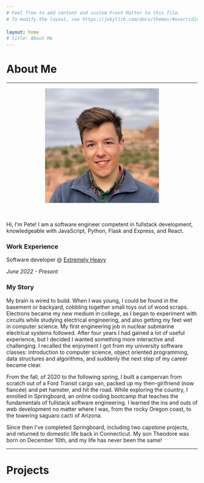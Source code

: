 ```yaml
---
# Feel free to add content and custom Front Matter to this file.
# To modify the layout, see https://jekyllrb.com/docs/themes/#overriding-theme-defaults

layout: home
# title: About Me
---
```


# **About Me**

---

<p align="center">
  <img src="/assets/profile.jpg" alt="me" width="300" />
</p>  
<br> 

Hi, I'm Pete! I am a software engineer competent in fullstack development, knowledgeable with JavaScript, Python, Flask and Express, and React. 

### **Work Experience**

Software developer @ [Extremely Heavy](xh.io)

*June 2022 - Present*

### **My Story**

My brain is wired to build. When I was young, I could be found in the basement or backyard, cobbling together small toys out of wood scraps. Electrons became my new medium in college, as I began to experiment with circuits while studying electrical engineering, and also getting my feet wet in computer science. My first engineering job in nuclear submarine electrical systems followed. After four years I had gained a lot of useful experience, but I decided I wanted something more interactive and challenging. I recalled the enjoyment I got from my university software classes: introduction to computer science, object oriented programming, data structures and algorithms, and suddenly the next step of my career became clear. 

From the fall, of 2020 to the following spring, I built a campervan from scratch out of a Ford Transit cargo van, packed up my then-girlfriend (now fiancée) and pet hamster, and hit the road. While exploring the country, I enrolled in Springboard, an online coding bootcamp that teaches the fundamentals of fullstack software engineering. I learned the ins and outs of web development no matter where I was, from the rocky Oregon coast, to the towering saguaro cacti of Arizona. 

Since then I've completed Springboard, including two capstone projects, and returned to domestic life back in Connecticut. My son Theodore was born on December 10th, and my life has never been the same!

---

# **Projects**

